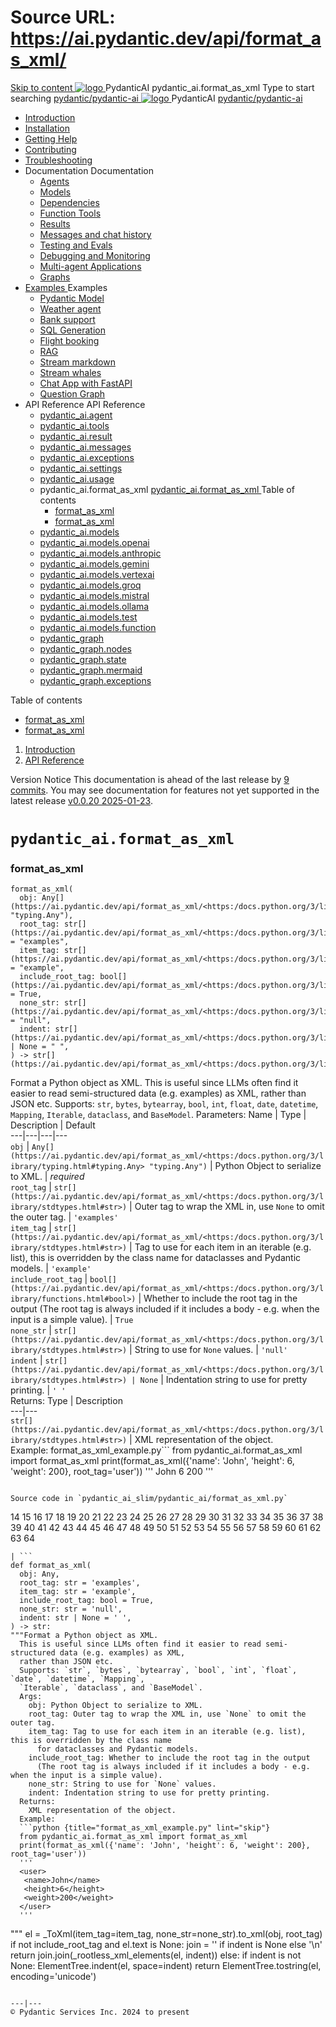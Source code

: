 # Source URL: https://ai.pydantic.dev/api/format_as_xml/

[ Skip to content ](https://ai.pydantic.dev/api/format_as_xml/<#pydantic_aiformat_as_xml>)
[ ![logo](https://ai.pydantic.dev/img/logo-white.svg) ](https://ai.pydantic.dev/api/format_as_xml/<../..> "PydanticAI")
PydanticAI 
pydantic_ai.format_as_xml 
Type to start searching
[ pydantic/pydantic-ai  ](https://ai.pydantic.dev/api/format_as_xml/<https:/github.com/pydantic/pydantic-ai> "Go to repository")
[ ![logo](https://ai.pydantic.dev/img/logo-white.svg) ](https://ai.pydantic.dev/api/format_as_xml/<../..> "PydanticAI") PydanticAI 
[ pydantic/pydantic-ai  ](https://ai.pydantic.dev/api/format_as_xml/<https:/github.com/pydantic/pydantic-ai> "Go to repository")
  * [ Introduction  ](https://ai.pydantic.dev/api/format_as_xml/<../..>)
  * [ Installation  ](https://ai.pydantic.dev/api/format_as_xml/install/>)
  * [ Getting Help  ](https://ai.pydantic.dev/api/format_as_xml/help/>)
  * [ Contributing  ](https://ai.pydantic.dev/api/format_as_xml/contributing/>)
  * [ Troubleshooting  ](https://ai.pydantic.dev/api/format_as_xml/troubleshooting/>)
  * Documentation  Documentation 
    * [ Agents  ](https://ai.pydantic.dev/api/format_as_xml/agents/>)
    * [ Models  ](https://ai.pydantic.dev/api/format_as_xml/models/>)
    * [ Dependencies  ](https://ai.pydantic.dev/api/format_as_xml/dependencies/>)
    * [ Function Tools  ](https://ai.pydantic.dev/api/format_as_xml/tools/>)
    * [ Results  ](https://ai.pydantic.dev/api/format_as_xml/results/>)
    * [ Messages and chat history  ](https://ai.pydantic.dev/api/format_as_xml/message-history/>)
    * [ Testing and Evals  ](https://ai.pydantic.dev/api/format_as_xml/testing-evals/>)
    * [ Debugging and Monitoring  ](https://ai.pydantic.dev/api/format_as_xml/logfire/>)
    * [ Multi-agent Applications  ](https://ai.pydantic.dev/api/format_as_xml/multi-agent-applications/>)
    * [ Graphs  ](https://ai.pydantic.dev/api/format_as_xml/graph/>)
  * [ Examples  ](https://ai.pydantic.dev/api/format_as_xml/examples/>)
Examples 
    * [ Pydantic Model  ](https://ai.pydantic.dev/api/format_as_xml/examples/pydantic-model/>)
    * [ Weather agent  ](https://ai.pydantic.dev/api/format_as_xml/examples/weather-agent/>)
    * [ Bank support  ](https://ai.pydantic.dev/api/format_as_xml/examples/bank-support/>)
    * [ SQL Generation  ](https://ai.pydantic.dev/api/format_as_xml/examples/sql-gen/>)
    * [ Flight booking  ](https://ai.pydantic.dev/api/format_as_xml/examples/flight-booking/>)
    * [ RAG  ](https://ai.pydantic.dev/api/format_as_xml/examples/rag/>)
    * [ Stream markdown  ](https://ai.pydantic.dev/api/format_as_xml/examples/stream-markdown/>)
    * [ Stream whales  ](https://ai.pydantic.dev/api/format_as_xml/examples/stream-whales/>)
    * [ Chat App with FastAPI  ](https://ai.pydantic.dev/api/format_as_xml/examples/chat-app/>)
    * [ Question Graph  ](https://ai.pydantic.dev/api/format_as_xml/examples/question-graph/>)
  * API Reference  API Reference 
    * [ pydantic_ai.agent  ](https://ai.pydantic.dev/api/format_as_xml/<../agent/>)
    * [ pydantic_ai.tools  ](https://ai.pydantic.dev/api/format_as_xml/<../tools/>)
    * [ pydantic_ai.result  ](https://ai.pydantic.dev/api/format_as_xml/<../result/>)
    * [ pydantic_ai.messages  ](https://ai.pydantic.dev/api/format_as_xml/<../messages/>)
    * [ pydantic_ai.exceptions  ](https://ai.pydantic.dev/api/format_as_xml/<../exceptions/>)
    * [ pydantic_ai.settings  ](https://ai.pydantic.dev/api/format_as_xml/<../settings/>)
    * [ pydantic_ai.usage  ](https://ai.pydantic.dev/api/format_as_xml/<../usage/>)
    * pydantic_ai.format_as_xml  [ pydantic_ai.format_as_xml  ](https://ai.pydantic.dev/api/format_as_xml/<./>) Table of contents 
      * [ format_as_xml  ](https://ai.pydantic.dev/api/format_as_xml/<#pydantic_ai.format_as_xml>)
      * [ format_as_xml  ](https://ai.pydantic.dev/api/format_as_xml/<#pydantic_ai.format_as_xml.format_as_xml>)
    * [ pydantic_ai.models  ](https://ai.pydantic.dev/api/format_as_xml/<../models/base/>)
    * [ pydantic_ai.models.openai  ](https://ai.pydantic.dev/api/format_as_xml/<../models/openai/>)
    * [ pydantic_ai.models.anthropic  ](https://ai.pydantic.dev/api/format_as_xml/<../models/anthropic/>)
    * [ pydantic_ai.models.gemini  ](https://ai.pydantic.dev/api/format_as_xml/<../models/gemini/>)
    * [ pydantic_ai.models.vertexai  ](https://ai.pydantic.dev/api/format_as_xml/<../models/vertexai/>)
    * [ pydantic_ai.models.groq  ](https://ai.pydantic.dev/api/format_as_xml/<../models/groq/>)
    * [ pydantic_ai.models.mistral  ](https://ai.pydantic.dev/api/format_as_xml/<../models/mistral/>)
    * [ pydantic_ai.models.ollama  ](https://ai.pydantic.dev/api/format_as_xml/<../models/ollama/>)
    * [ pydantic_ai.models.test  ](https://ai.pydantic.dev/api/format_as_xml/<../models/test/>)
    * [ pydantic_ai.models.function  ](https://ai.pydantic.dev/api/format_as_xml/<../models/function/>)
    * [ pydantic_graph  ](https://ai.pydantic.dev/api/format_as_xml/<../pydantic_graph/graph/>)
    * [ pydantic_graph.nodes  ](https://ai.pydantic.dev/api/format_as_xml/<../pydantic_graph/nodes/>)
    * [ pydantic_graph.state  ](https://ai.pydantic.dev/api/format_as_xml/<../pydantic_graph/state/>)
    * [ pydantic_graph.mermaid  ](https://ai.pydantic.dev/api/format_as_xml/<../pydantic_graph/mermaid/>)
    * [ pydantic_graph.exceptions  ](https://ai.pydantic.dev/api/format_as_xml/<../pydantic_graph/exceptions/>)


Table of contents 
  * [ format_as_xml  ](https://ai.pydantic.dev/api/format_as_xml/<#pydantic_ai.format_as_xml>)
  * [ format_as_xml  ](https://ai.pydantic.dev/api/format_as_xml/<#pydantic_ai.format_as_xml.format_as_xml>)


  1. [ Introduction  ](https://ai.pydantic.dev/api/format_as_xml/<../..>)
  2. [ API Reference  ](https://ai.pydantic.dev/api/format_as_xml/<../agent/>)


Version Notice
This documentation is ahead of the last release by [9 commits](https://ai.pydantic.dev/api/format_as_xml/<https:/github.com/pydantic/pydantic-ai/compare/v0.0.20...main>). You may see documentation for features not yet supported in the latest release [v0.0.20 2025-01-23](https://ai.pydantic.dev/api/format_as_xml/<https:/github.com/pydantic/pydantic-ai/releases/tag/v0.0.20>). 
# `pydantic_ai.format_as_xml`
###  format_as_xml
```
format_as_xml(
  obj: Any[](https://ai.pydantic.dev/api/format_as_xml/<https:/docs.python.org/3/library/typing.html#typing.Any> "typing.Any"),
  root_tag: str[](https://ai.pydantic.dev/api/format_as_xml/<https:/docs.python.org/3/library/stdtypes.html#str>) = "examples",
  item_tag: str[](https://ai.pydantic.dev/api/format_as_xml/<https:/docs.python.org/3/library/stdtypes.html#str>) = "example",
  include_root_tag: bool[](https://ai.pydantic.dev/api/format_as_xml/<https:/docs.python.org/3/library/functions.html#bool>) = True,
  none_str: str[](https://ai.pydantic.dev/api/format_as_xml/<https:/docs.python.org/3/library/stdtypes.html#str>) = "null",
  indent: str[](https://ai.pydantic.dev/api/format_as_xml/<https:/docs.python.org/3/library/stdtypes.html#str>) | None = " ",
) -> str[](https://ai.pydantic.dev/api/format_as_xml/<https:/docs.python.org/3/library/stdtypes.html#str>)

```

Format a Python object as XML.
This is useful since LLMs often find it easier to read semi-structured data (e.g. examples) as XML, rather than JSON etc.
Supports: `str`, `bytes`, `bytearray`, `bool`, `int`, `float`, `date`, `datetime`, `Mapping`, `Iterable`, `dataclass`, and `BaseModel`.
Parameters:
Name | Type | Description | Default  
---|---|---|---  
`obj` |  `Any[](https://ai.pydantic.dev/api/format_as_xml/<https:/docs.python.org/3/library/typing.html#typing.Any> "typing.Any")` |  Python Object to serialize to XML. |  _required_  
`root_tag` |  `str[](https://ai.pydantic.dev/api/format_as_xml/<https:/docs.python.org/3/library/stdtypes.html#str>)` |  Outer tag to wrap the XML in, use `None` to omit the outer tag. |  `'examples'`  
`item_tag` |  `str[](https://ai.pydantic.dev/api/format_as_xml/<https:/docs.python.org/3/library/stdtypes.html#str>)` |  Tag to use for each item in an iterable (e.g. list), this is overridden by the class name for dataclasses and Pydantic models. |  `'example'`  
`include_root_tag` |  `bool[](https://ai.pydantic.dev/api/format_as_xml/<https:/docs.python.org/3/library/functions.html#bool>)` |  Whether to include the root tag in the output (The root tag is always included if it includes a body - e.g. when the input is a simple value). |  `True`  
`none_str` |  `str[](https://ai.pydantic.dev/api/format_as_xml/<https:/docs.python.org/3/library/stdtypes.html#str>)` |  String to use for `None` values. |  `'null'`  
`indent` |  `str[](https://ai.pydantic.dev/api/format_as_xml/<https:/docs.python.org/3/library/stdtypes.html#str>) | None` |  Indentation string to use for pretty printing. |  `' '`  
Returns:
Type | Description  
---|---  
`str[](https://ai.pydantic.dev/api/format_as_xml/<https:/docs.python.org/3/library/stdtypes.html#str>)` |  XML representation of the object.  
Example: 
format_as_xml_example.py```
from pydantic_ai.format_as_xml import format_as_xml
print(format_as_xml({'name': 'John', 'height': 6, 'weight': 200}, root_tag='user'))
'''
<user>
 <name>John</name>
 <height>6</height>
 <weight>200</weight>
</user>
'''

```

Source code in `pydantic_ai_slim/pydantic_ai/format_as_xml.py`
```
14
15
16
17
18
19
20
21
22
23
24
25
26
27
28
29
30
31
32
33
34
35
36
37
38
39
40
41
42
43
44
45
46
47
48
49
50
51
52
53
54
55
56
57
58
59
60
61
62
63
64
```
| ```
def format_as_xml(
  obj: Any,
  root_tag: str = 'examples',
  item_tag: str = 'example',
  include_root_tag: bool = True,
  none_str: str = 'null',
  indent: str | None = ' ',
) -> str:
"""Format a Python object as XML.
  This is useful since LLMs often find it easier to read semi-structured data (e.g. examples) as XML,
  rather than JSON etc.
  Supports: `str`, `bytes`, `bytearray`, `bool`, `int`, `float`, `date`, `datetime`, `Mapping`,
  `Iterable`, `dataclass`, and `BaseModel`.
  Args:
    obj: Python Object to serialize to XML.
    root_tag: Outer tag to wrap the XML in, use `None` to omit the outer tag.
    item_tag: Tag to use for each item in an iterable (e.g. list), this is overridden by the class name
      for dataclasses and Pydantic models.
    include_root_tag: Whether to include the root tag in the output
      (The root tag is always included if it includes a body - e.g. when the input is a simple value).
    none_str: String to use for `None` values.
    indent: Indentation string to use for pretty printing.
  Returns:
    XML representation of the object.
  Example:
  ```python {title="format_as_xml_example.py" lint="skip"}
  from pydantic_ai.format_as_xml import format_as_xml
  print(format_as_xml({'name': 'John', 'height': 6, 'weight': 200}, root_tag='user'))
  '''
  <user>
   <name>John</name>
   <height>6</height>
   <weight>200</weight>
  </user>
  '''
  ```
  """
  el = _ToXml(item_tag=item_tag, none_str=none_str).to_xml(obj, root_tag)
  if not include_root_tag and el.text is None:
    join = '' if indent is None else '\n'
    return join.join(_rootless_xml_elements(el, indent))
  else:
    if indent is not None:
      ElementTree.indent(el, space=indent)
    return ElementTree.tostring(el, encoding='unicode')

```
  
---|---  
© Pydantic Services Inc. 2024 to present 
